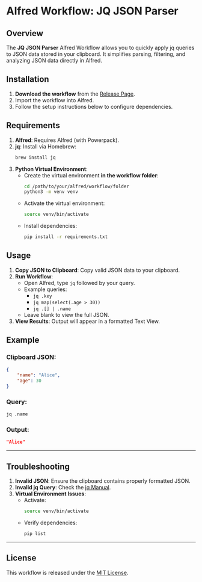 # Alfred Workflow: JQ JSON Parser

## Overview

The **JQ JSON Parser** Alfred Workflow allows you to quickly apply jq queries to JSON data stored in your clipboard. It simplifies parsing, filtering, and analyzing JSON data directly in Alfred.

## Installation

1. **Download the workflow** from the [Release Page](https://github.com/tihmels/alfred-workflow-jq/releases/tag/0.0.1).
2. Import the workflow into Alfred.
3. Follow the setup instructions below to configure dependencies.

## Requirements

1. **Alfred**: Requires Alfred (with Powerpack).
2. **jq**: Install via Homebrew:
   ```bash
   brew install jq
   ```
3. **Python Virtual Environment**:
   - Create the virtual environment **in the workflow folder**:
     ```bash
     cd /path/to/your/alfred/workflow/folder
     python3 -m venv venv
     ```
   - Activate the virtual environment:
     ```bash
     source venv/bin/activate
     ```
   - Install dependencies:
     ```bash
     pip install -r requirements.txt
     ```

## Usage

1. **Copy JSON to Clipboard**: Copy valid JSON data to your clipboard.
2. **Run Workflow**:
   - Open Alfred, type `jq` followed by your query.
   - Example queries:
     - `jq .key`
     - `jq map(select(.age > 30))`
     - `jq .[] | .name`
   - Leave blank to view the full JSON.
3. **View Results**: Output will appear in a formatted Text View.

## Example

### Clipboard JSON:
```json
{
    "name": "Alice",
    "age": 30
}
```

### Query:
```bash
jq .name
```

### Output:
```json
"Alice"
```

---

## Troubleshooting

1. **Invalid JSON**: Ensure the clipboard contains properly formatted JSON.
2. **Invalid jq Query**: Check the [jq Manual](https://stedolan.github.io/jq/manual/).
3. **Virtual Environment Issues**:
   - Activate:
     ```bash
     source venv/bin/activate
     ```
   - Verify dependencies:
     ```bash
     pip list
     ```

---

## License

This workflow is released under the [MIT License](https://opensource.org/licenses/MIT).
